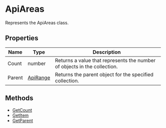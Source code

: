 # ApiAreas

Represents the ApiAreas class.

## Properties

| Name | Type | Description |
| ---- | ---- | ----------- |
| Count | number | Returns a value that represents the number of objects in the collection. |
| Parent | [ApiRange](../../ApiRange/ApiRange.md) | Returns the parent object for the specified collection. |

## Methods

- [GetCount](./Methods/GetCount.md)
- [GetItem](./Methods/GetItem.md)
- [GetParent](./Methods/GetParent.md)
